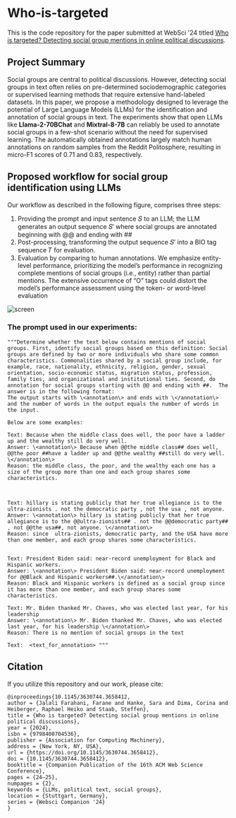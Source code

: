 # Who-is-targeted
This is the code repository for the paper submitted at WebSci '24 titled [Who is targeted? Detecting social group mentions in online political discussions](https://dl.acm.org/doi/10.1145/3630744.3658412).


## Project Summary

Social groups are central to political discussions. However, detecting social groups in text often relies on pre-determined sociodemographic categories or supervised learning methods that require extensive hand-labeled datasets. In this paper, we propose a methodology designed to leverage the potential of Large Language Models (LLMs) for the identification and annotation of social groups in text. The experiments show that open LLMs like **Llama-2-70BChat** and **Mixtral-8-7B** can reliably be used to annotate social groups in a few-shot scenario without the need for supervised learning. The automatically obtained annotations largely match human annotations on random samples from the Reddit Politosphere, resulting
in micro-F1 scores of 0.71 and 0.83, respectively.

## Proposed workflow for social group identification using LLMs
Our workflow as described in the following figure, comprises three steps:
1. Providing the prompt and input sentence 𝑆 to an LLM; the LLM generates an output sequence 𝑆′ where social groups are annotated beginning with @@ and ending with ##
2. Post-processing, transforming the output sequence 𝑆′ into a BIO tag sequence 𝑇 for evaluation.
3. Evaluation by comparing to human annotations. We emphasize entity-level performance, prioritizing the model’s performance in recognizing complete mentions of social groups
(i.e., entity) rather than partial mentions. The extensive occurrence of “O” tags could distort the model’s performance
assessment using the token- or word-level evaluation

![screen](Workflow.png)



### The prompt used in our experiments:

 ````              
"""Determine whether the text below contains mentions of social groups. First, identify social groups based on this definition: Social groups are defined by two or more individuals who share some common characteristics. Commonalities shared by a social group include, for example, race, nationality, ethnicity, religion, gender, sexual orientation, socio-economic status, migration status, profession, family ties, and organizational and institutional ties. Second, do annotation for social groups starting with @@ and ending with ##.  The answer is in the following format:
The output starts with \<annotation\> and ends with \</annotation\> and the number of words in the output equals the number of words in the input.  

Below are some examples:

Text: Because when the middle class does well, the poor have a ladder up and the wealthy still do very well. 
Answer: \<annotation\> Because when @@the middle class## does well, @@the poor ##have a ladder up and @@the wealthy ##still do very well. \</annotation\>
Reason: the middle class, the poor, and the wealthy each one has a size of the group more than one and each group shares some characteristics.



Text: hillary is stating publicly that her true allegiance is to the ultra-zionists . not the democratic party , not the usa , not anyone. 
Answer: \<annotation\> hillary is stating publicly that her true allegiance is to the @@ultra-zionists## . not the @@democratic party## , not @@the usa##, not anyone. \</annotation\> 
Reason: since  ultra-zionists, democratic party, and the USA have more than one member, and each group shares some characteristics.


Text: President Biden said: near-record unemployment for Black and Hispanic workers. 
Answer: \<annotation\> President Biden said: near-record unemployment for @@Black and Hispanic workers##.\</annotation\>
Reason: Black and Hispanic workers is defined as a social group since it has more than one member, and each group shares some characteristics.

Text: Mr. Biden thanked Mr. Chaves, who was elected last year, for his leadership 
Answer: \<annotation\> Mr. Biden thanked Mr. Chaves, who was elected last year, for his leadership \</annotation\>
Reason: There is no mention of social groups in the text

Text:  <text_for_annotation> """
````
## Citation
If you utilize this repository and our work, please cite:

````
@inproceedings{10.1145/3630744.3658412,
author = {Jalali Farahani, Farane and Hanke, Sara and Dima, Corina and Heiberger, Raphael Heiko and Staab, Steffen},
title = {Who is targeted? Detecting social group mentions in online political discussions},
year = {2024},
isbn = {9798400704536},
publisher = {Association for Computing Machinery},
address = {New York, NY, USA},
url = {https://doi.org/10.1145/3630744.3658412},
doi = {10.1145/3630744.3658412},
booktitle = {Companion Publication of the 16th ACM Web Science Conference},
pages = {24–25},
numpages = {2},
keywords = {LLMs, political text, social groups},
location = {Stuttgart, Germany},
series = {Websci Companion '24}
}
````




